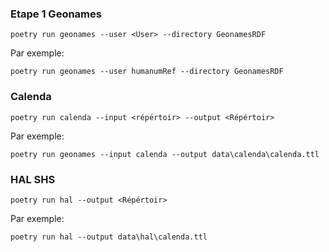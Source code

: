 ### Etape 1 Geonames

```
poetry run geonames --user <User> --directory GeonamesRDF
```

Par exemple:

```
poetry run geonames --user humanumRef --directory GeonamesRDF
```

### Calenda

```
poetry run calenda --input <répértoir> --output <Répértoir>
```

Par exemple:

```
poetry run geonames --input calenda --output data\calenda\calenda.ttl
```

### HAL SHS

```
poetry run hal --output <Répértoir>
```

Par exemple:

```
poetry run hal --output data\hal\calenda.ttl
```